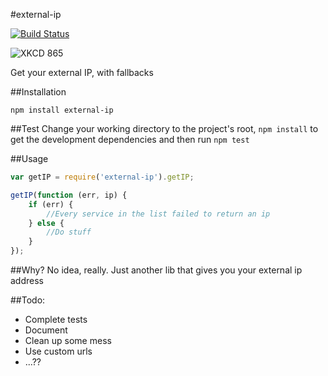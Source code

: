 #external-ip

[![Build Status](https://travis-ci.org/J-Chaniotis/external-ip.svg?branch=master)](https://travis-ci.org/J-Chaniotis/external-ip)

![XKCD 865](http://imgs.xkcd.com/comics/nanobots.png)



Get your external IP, with fallbacks



##Installation

`npm install external-ip`

##Test
Change your working directory to the project's root, `npm install` to get the development dependencies and then run `npm test`

##Usage


```javascript
var getIP = require('external-ip').getIP;

getIP(function (err, ip) {
    if (err) {
        //Every service in the list failed to return an ip
    } else {
        //Do stuff        
    }
});

```

##Why?
No idea, really. Just another lib that gives you your external ip address

##Todo:
* Complete tests
* Document
* Clean up some mess
* Use custom urls
* ...??